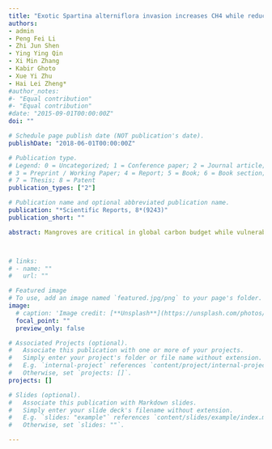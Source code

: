 ```yaml
---
title: "Exotic Spartina alterniflora invasion increases CH4 while reduces CO2 emissions from mangrove wetland soils in southeastern China"
authors:
- admin
- Peng Fei Li
- Zhi Jun Shen
- Ying Ying Qin
- Xi Min Zhang
- Kabir Ghoto
- Xue Yi Zhu
- Hai Lei Zheng*
#author_notes:
#- "Equal contribution"
#- "Equal contribution"
#date: "2015-09-01T00:00:00Z"
doi: ""

# Schedule page publish date (NOT publication's date).
publishDate: "2018-06-01T00:00:00Z"

# Publication type.
# Legend: 0 = Uncategorized; 1 = Conference paper; 2 = Journal article;
# 3 = Preprint / Working Paper; 4 = Report; 5 = Book; 6 = Book section;
# 7 = Thesis; 8 = Patent
publication_types: ["2"]

# Publication name and optional abbreviated publication name.
publication: "*Scientific Reports, 8*(9243)"
publication_short: ""

abstract: Mangroves are critical in global carbon budget while vulnerable to exotic plant invasion. Spartina alterniflora, one of typical salt marsh plant grows forcefully along the coast of China, has invaded the native mangrove habitats in Zhangjiang Estuary. However, the effects of S. alterniflora invasion on soil carbon gases (CH4 and CO2) emission from mangroves are not fully understood. Accordingly, we conducted a field experiment to investigate the soil CH4 and CO2 emission during growing seasons in 2016 and 2017 at four adjacent wetlands, namely bare mudflat (Mud), Kandelia obovata (KO), Avicennia marina (AM) and S. alterniflora (SA). Potential methane production (PMP), potential methane oxidation (PMO), functional microbial abundance and soil biogeochemical properties were measured simultaneously. Our results indicate that S. alterniflora invasion could dramatically increase soil CH4 emissions mainly due to the enhancement in PMP which facilitated by soil EC, MBC, TOC and mcrA gene abundance. Additionally, S. alterniflora invasion decreases soil CO2 emission. Both heterotrophic microbial respiration (16S rRNA) and methane oxidation (pmoA and ANME-pmoA) are responsible for CO2 emission reduction. Furthermore, S. alterniflora invasion greatly increases GWP by stimulating CH4 emissions. Thus, comparing with mangroves, invasive S. alterniflora significantly (p < 0.001) increases CH4 emission while reduces CO2 emission.



# links:
# - name: ""
#   url: ""

# Featured image
# To use, add an image named `featured.jpg/png` to your page's folder. 
image:
  # caption: 'Image credit: [**Unsplash**](https://unsplash.com/photos/jdD8gXaTZsc)'
  focal_point: ""
  preview_only: false

# Associated Projects (optional).
#   Associate this publication with one or more of your projects.
#   Simply enter your project's folder or file name without extension.
#   E.g. `internal-project` references `content/project/internal-project/index.md`.
#   Otherwise, set `projects: []`.
projects: []

# Slides (optional).
#   Associate this publication with Markdown slides.
#   Simply enter your slide deck's filename without extension.
#   E.g. `slides: "example"` references `content/slides/example/index.md`.
#   Otherwise, set `slides: ""`.

---
```

